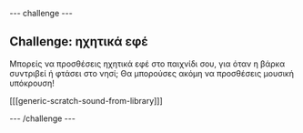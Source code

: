 \--- challenge \---

## Challenge: ηχητικά εφέ

Μπορείς να προσθέσεις ηχητικά εφέ στο παιχνίδι σου, για όταν η βάρκα συντριβεί ή φτάσει στο νησί; Θα μπορούσες ακόμη να προσθέσεις μουσική υπόκρουση!

[[[generic-scratch-sound-from-library]]]

\--- /challenge \---